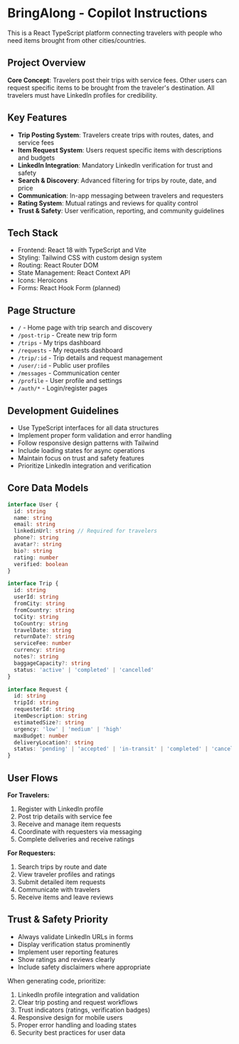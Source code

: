 <!-- Use this file to provide workspace-specific custom instructions to Copilot. For more details, visit https://code.visualstudio.com/docs/copilot/copilot-customization#_use-a-githubcopilotinstructionsmd-file -->

# BringAlong - Copilot Instructions

This is a React TypeScript platform connecting travelers with people who need items brought from other cities/countries.

## Project Overview
**Core Concept**: Travelers post their trips with service fees. Other users can request specific items to be brought from the traveler's destination. All travelers must have LinkedIn profiles for credibility.

## Key Features
- **Trip Posting System**: Travelers create trips with routes, dates, and service fees
- **Item Request System**: Users request specific items with descriptions and budgets  
- **LinkedIn Integration**: Mandatory LinkedIn verification for trust and safety
- **Search & Discovery**: Advanced filtering for trips by route, date, and price
- **Communication**: In-app messaging between travelers and requesters
- **Rating System**: Mutual ratings and reviews for quality control
- **Trust & Safety**: User verification, reporting, and community guidelines

## Tech Stack
- Frontend: React 18 with TypeScript and Vite
- Styling: Tailwind CSS with custom design system
- Routing: React Router DOM
- State Management: React Context API
- Icons: Heroicons
- Forms: React Hook Form (planned)

## Page Structure
- `/` - Home page with trip search and discovery
- `/post-trip` - Create new trip form
- `/trips` - My trips dashboard
- `/requests` - My requests dashboard  
- `/trip/:id` - Trip details and request management
- `/user/:id` - Public user profiles
- `/messages` - Communication center
- `/profile` - User profile and settings
- `/auth/*` - Login/register pages

## Development Guidelines
- Use TypeScript interfaces for all data structures
- Implement proper form validation and error handling
- Follow responsive design patterns with Tailwind
- Include loading states for async operations
- Maintain focus on trust and safety features
- Prioritize LinkedIn integration and verification

## Core Data Models
```typescript
interface User {
  id: string
  name: string
  email: string
  linkedinUrl: string // Required for travelers
  phone?: string
  avatar?: string
  bio?: string
  rating: number
  verified: boolean
}

interface Trip {
  id: string
  userId: string
  fromCity: string
  fromCountry: string
  toCity: string
  toCountry: string
  travelDate: string
  returnDate?: string
  serviceFee: number
  currency: string
  notes?: string
  baggageCapacity?: string
  status: 'active' | 'completed' | 'cancelled'
}

interface Request {
  id: string
  tripId: string
  requesterId: string
  itemDescription: string
  estimatedSize?: string
  urgency: 'low' | 'medium' | 'high'
  maxBudget: number
  deliveryLocation?: string
  status: 'pending' | 'accepted' | 'in-transit' | 'completed' | 'cancelled'
}
```

## User Flows
**For Travelers:**
1. Register with LinkedIn profile
2. Post trip details with service fee
3. Receive and manage item requests
4. Coordinate with requesters via messaging
5. Complete deliveries and receive ratings

**For Requesters:**
1. Search trips by route and date
2. View traveler profiles and ratings
3. Submit detailed item requests
4. Communicate with travelers
5. Receive items and leave reviews

## Trust & Safety Priority
- Always validate LinkedIn URLs in forms
- Display verification status prominently
- Implement user reporting features
- Show ratings and reviews clearly
- Include safety disclaimers where appropriate

When generating code, prioritize:
1. LinkedIn profile integration and validation
2. Clear trip posting and request workflows
3. Trust indicators (ratings, verification badges)
4. Responsive design for mobile users
5. Proper error handling and loading states
6. Security best practices for user data
